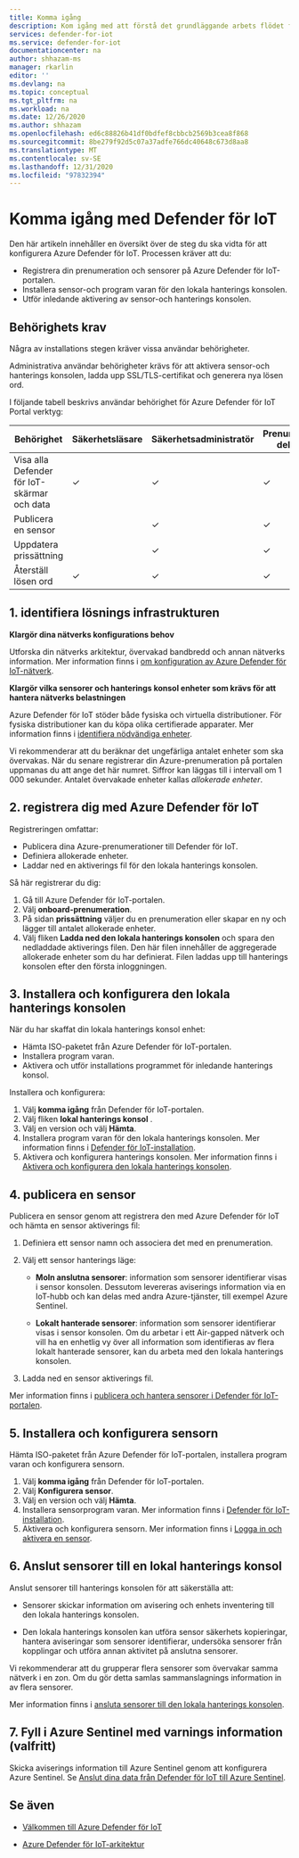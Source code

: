 ```yaml
---
title: Komma igång
description: Kom igång med att förstå det grundläggande arbets flödet för Defender för IoT-distribution.
services: defender-for-iot
ms.service: defender-for-iot
documentationcenter: na
author: shhazam-ms
manager: rkarlin
editor: ''
ms.devlang: na
ms.topic: conceptual
ms.tgt_pltfrm: na
ms.workload: na
ms.date: 12/26/2020
ms.author: shhazam
ms.openlocfilehash: ed6c88826b41df0bdfef8cbbcb2569b3cea8f868
ms.sourcegitcommit: 8be279f92d5c07a37adfe766dc40648c673d8aa8
ms.translationtype: MT
ms.contentlocale: sv-SE
ms.lasthandoff: 12/31/2020
ms.locfileid: "97832394"
---
```

# <a name="getting-started-with-defender-for-iot"></a>Komma igång med Defender för IoT

Den här artikeln innehåller en översikt över de steg du ska vidta för att konfigurera Azure Defender för IoT. Processen kräver att du:

- Registrera din prenumeration och sensorer på Azure Defender för IoT-portalen.
- Installera sensor-och program varan för den lokala hanterings konsolen.
- Utför inledande aktivering av sensor-och hanterings konsolen.

## <a name="permission-requirements"></a>Behörighets krav

Några av installations stegen kräver vissa användar behörigheter.

Administrativa användar behörigheter krävs för att aktivera sensor-och hanterings konsolen, ladda upp SSL/TLS-certifikat och generera nya lösen ord.

I följande tabell beskrivs användar behörighet för Azure Defender för IoT Portal verktyg:

| Behörighet | Säkerhetsläsare | Säkerhetsadministratör | Prenumerations deltagare | Prenumerations ägare |
|--|--|--|--|--|
| Visa alla Defender för IoT-skärmar och data | ✓ | ✓ | ✓ | ✓ |
| Publicera en sensor  |  |  ✓ | ✓ | ✓ |
| Uppdatera prissättning  |  |  ✓ | ✓ | ✓ |
| Återställ lösen ord  | ✓  |  ✓ | ✓ | ✓ |

## <a name="1-identify-the-solution-infrastructure"></a>1. identifiera lösnings infrastrukturen

**Klargör dina nätverks konfigurations behov**

Utforska din nätverks arkitektur, övervakad bandbredd och annan nätverks information. Mer information finns i [om konfiguration av Azure Defender för IoT-nätverk](how-to-set-up-your-network.md).

**Klargör vilka sensorer och hanterings konsol enheter som krävs för att hantera nätverks belastningen**

Azure Defender för IoT stöder både fysiska och virtuella distributioner. För fysiska distributioner kan du köpa olika certifierade apparater. Mer information finns i [identifiera nödvändiga enheter](how-to-identify-required-appliances.md).

Vi rekommenderar att du beräknar det ungefärliga antalet enheter som ska övervakas. När du senare registrerar din Azure-prenumeration på portalen uppmanas du att ange det här numret. Siffror kan läggas till i intervall om 1 000 sekunder. Antalet övervakade enheter kallas *allokerade enheter*.

## <a name="2-register-with-azure-defender-for-iot"></a>2. registrera dig med Azure Defender för IoT

Registreringen omfattar:

- Publicera dina Azure-prenumerationer till Defender för IoT.
- Definiera allokerade enheter.
- Laddar ned en aktiverings fil för den lokala hanterings konsolen.

Så här registrerar du dig:

1. Gå till Azure Defender för IoT-portalen.
1. Välj **onboard-prenumeration**.
1. På sidan **prissättning** väljer du en prenumeration eller skapar en ny och lägger till antalet allokerade enheter.
1. Välj fliken **Ladda ned den lokala hanterings konsolen** och spara den nedladdade aktiverings filen. Den här filen innehåller de aggregerade allokerade enheter som du har definierat. Filen laddas upp till hanterings konsolen efter den första inloggningen.

## <a name="3-install-and-set-up-the-on-premises-management-console"></a>3. Installera och konfigurera den lokala hanterings konsolen

När du har skaffat din lokala hanterings konsol enhet:

- Hämta ISO-paketet från Azure Defender för IoT-portalen.
- Installera program varan.
- Aktivera och utför installations programmet för inledande hanterings konsol.

Installera och konfigurera:

1. Välj **komma igång** från Defender för IoT-portalen.
1. Välj fliken **lokal hanterings konsol** .
1. Välj en version och välj **Hämta**.
1. Installera program varan för den lokala hanterings konsolen. Mer information finns i [Defender för IoT-installation](how-to-install-software.md).
1. Aktivera och konfigurera hanterings konsolen. Mer information finns i [Aktivera och konfigurera den lokala hanterings konsolen](how-to-activate-and-set-up-your-on-premises-management-console.md).

## <a name="4-onboard-a-sensor"></a>4. publicera en sensor

Publicera en sensor genom att registrera den med Azure Defender för IoT och hämta en sensor aktiverings fil:

1. Definiera ett sensor namn och associera det med en prenumeration.
1. Välj ett sensor hanterings läge:

   - **Moln anslutna sensorer**: information som sensorer identifierar visas i sensor konsolen. Dessutom levereras aviserings information via en IoT-hubb och kan delas med andra Azure-tjänster, till exempel Azure Sentinel.

   - **Lokalt hanterade sensorer**: information som sensorer identifierar visas i sensor konsolen. Om du arbetar i ett Air-gapped nätverk och vill ha en enhetlig vy över all information som identifieras av flera lokalt hanterade sensorer, kan du arbeta med den lokala hanterings konsolen. 

1. Ladda ned en sensor aktiverings fil.

Mer information finns i [publicera och hantera sensorer i Defender för IoT-portalen](how-to-manage-sensors-on-the-cloud.md).

## <a name="5-install-and-set-up-the-sensor"></a>5. Installera och konfigurera sensorn

Hämta ISO-paketet från Azure Defender för IoT-portalen, installera program varan och konfigurera sensorn.

1. Välj **komma igång** från Defender för IoT-portalen.
1. Välj **Konfigurera sensor**.
1. Välj en version och välj **Hämta**.
1. Installera sensorprogram varan. Mer information finns i [Defender för IoT-installation](how-to-install-software.md).
1. Aktivera och konfigurera sensorn. Mer information finns i [Logga in och aktivera en sensor](how-to-activate-and-set-up-your-sensor.md).

## <a name="6-connect-sensors-to-an-on-premises-management-console"></a>6. Anslut sensorer till en lokal hanterings konsol

Anslut sensorer till hanterings konsolen för att säkerställa att:

- Sensorer skickar information om avisering och enhets inventering till den lokala hanterings konsolen.

- Den lokala hanterings konsolen kan utföra sensor säkerhets kopieringar, hantera aviseringar som sensorer identifierar, undersöka sensorer från kopplingar och utföra annan aktivitet på anslutna sensorer.

Vi rekommenderar att du grupperar flera sensorer som övervakar samma nätverk i en zon. Om du gör detta samlas sammanslagnings information in av flera sensorer.

Mer information finns i [ansluta sensorer till den lokala hanterings konsolen](how-to-activate-and-set-up-your-on-premises-management-console.md#connect-sensors-to-the-on-premises-management-console).

## <a name="7-populate-azure-sentinel-with-alert-information-optional"></a>7. Fyll i Azure Sentinel med varnings information (valfritt)

Skicka aviserings information till Azure Sentinel genom att konfigurera Azure Sentinel. Se [Anslut dina data från Defender för IoT till Azure Sentinel](how-to-configure-with-sentinel.md).

## <a name="see-also"></a>Se även

- [Välkommen till Azure Defender för IoT](overview.md)

- [Azure Defender för IoT-arkitektur](architecture.md)
